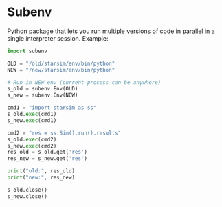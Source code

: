 # Subenv

Python package that lets you run multiple versions of code in parallel in a single interpreter session. Example:

```py
import subenv

OLD = "/old/starsim/env/bin/python"
NEW = "/new/starsim/env/bin/python"

# Run in NEW env (current process can be anywhere)
s_old = subenv.Env(OLD)
s_new = subenv.Env(NEW)

cmd1 = "import starsim as ss"
s_old.exec(cmd1)
s_new.exec(cmd1)

cmd2 = "res = ss.Sim().run().results"
s_old.exec(cmd2)
s_new.exec(cmd2)
res_old = s_old.get('res')
res_new = s_new.get('res')

print("old:", res_old)
print("new:", res_new)

s_old.close()
s_new.close()
```
